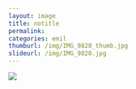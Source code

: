```yaml
---
layout: image
title: notitle
permalink: 
categories: emil
thumburl: /img/IMG_9820_thumb.jpg
slideurl: /img/IMG_9820.jpg 
---
```

![](/img/IMG_9820.jpg)
